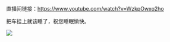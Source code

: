 直播间链接：https://www.youtube.com/watch?v=WzkpOwxo2ho

把车挂上就该睡了，祝您睡眠愉快。

![](https://img.nga.178.com/attachments/mon_202103/02/-zue37Q16r-9q02Z1fT3cShi-r8.jpg)
